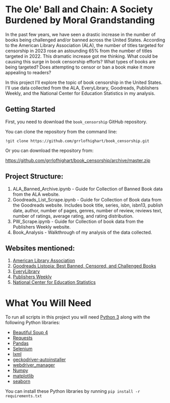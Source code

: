 # The Ole' Ball and Chain: A Society Burdened by Moral Grandstanding

In the past few years, we have seen a drastic increase in the number of books being challenged and/or banned across the United States. According to the American Library Association (ALA), the number of titles targeted for censorship in 2023 rose an astounding 65% from the number of titles targeted in 2022. This dramatic increase got me thinking. What could be causing this surge in book censorship efforts? What types of books are being targeted? Does attempting to censor or ban a book make it more appealing to readers?

In this project I'll explore the topic of book censorship in the United States. I'll use data collected from the ALA, EveryLibrary, Goodreads, Publishers Weekly, and the National Center for Education Statistics in my analysis.  


## Getting Started

First, you need to download the `book_censorship` GitHub repository.

You can clone the repository from the command line:
```
!git clone https://github.com/grrlofhighart/book_censorship.git

```
Or you can download the repository from:

https://github.com/grrlofhighart/book_censorship/archive/master.zip



## Project Structure:

  1. ALA_Banned_Archive.ipynb - Guide for Collection of Banned Book data from the ALA website.
  2. Goodreads_List_Scrape.ipynb - Guide for Collection of Book data from the Goodreads website. Includes book title, series, isbn, isbn13, publish date, author, number of pages, genres, number of review, reviews text, number of ratings, average rating, and rating distribution.
  3. PW_Scrape.ipynb - Guide for Collection of book data from the Publishers Weekly website.
  5. Book_Analysis - Walkthrough of my analysis of the data collected.
     

## Websites mentioned:

  1. [American Library Association](https://www.ala.org/bbooks/frequentlychallengedbooks/top10/archive)
  2. [Goodreads Listopia: Best Banned, Censored, and Challenged Books](https://www.goodreads.com/list/show/1360.Best_Banned_Censored_and_Challenged_Books)
  3. [EveryLibrary](https://www.everylibraryinstitute.org/book_censorship_database_magnusson)
  4. [Publishers Weekly](https://www.publishersweekly.com/pw/nielsen/top100.html)
  5. [National Center for Education Statistics](https://nces.ed.gov/ccd/elsi/)


# What You Will Need

To run all scripts in this project you will need [Python 3](https://www.python.org/downloads/) along with the following Python libraries:

- [Beautiful Soup 4](https://www.crummy.com/software/BeautifulSoup/bs4/doc/#installing-beautiful-soup)
- [Requests](https://requests.readthedocs.io/en/latest/user/install/#install)
- [Pandas](https://pandas.pydata.org/docs/getting_started/install.html)
- [Selenium](https://selenium-python.readthedocs.io/installation.html)
- [lxml](https://www.crummy.com/software/BeautifulSoup/bs4/doc/#installing-a-parser)
- [geckodriver-autoinstaller](https://pypi.org/project/geckodriver-autoinstaller/)
- [webdriver_manager](https://github.com/SergeyPirogov/webdriver_manager)
- [Numpy](https://numpy.org/install/)
- [matplotlib](https://matplotlib.org/stable/install/index.html)
- [seaborn](https://seaborn.pydata.org/installing.html)

You can install these Python libraries by running `pip install -r requirements.txt`

